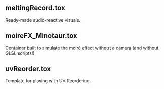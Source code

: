 <h2>meltingRecord.tox</h2>
Ready-made audio-reactive visuals.


<h2>moireFX_Minotaur.tox</h2>
Container built to simulate the moiré effect without a camera (and without GLSL scripts!)


<h2>uvReorder.tox</h2>
Template for playing with UV Reordering. 

